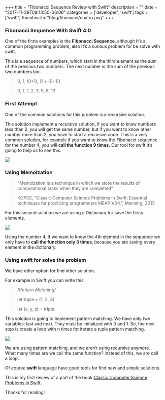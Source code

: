 +++
title = "Fibonacci Sequence Review with Swift"
description = ""
date = "2017-11-29T09:13:50-06:00"
categories = ['developer', 'swift']
tags = ['swift']
thumbnail = "blog/fibonacci/cuatro.png"
+++

### Fibonacci Sequence With Swift 4.0

One of the firsts examples is the **Fibonacci Sequence**, although It’s a common programming problem, also It’s a curious problem for be solve with swift.

This is a sequence of numbers, which start in the third element as the sum of the previous two numbers. The next number is the sum of the previous two numbers too.

> 0, 1, (0+1), (1 + (0+1))

> 0, 1, 1, 2, 3, 5, 8, 13

### First Attempt

One of the common solutions for this problem is a recursive solution.

This solution implement a recursive solution, if you want to know numbers less than 2, you will get the same number, but if you want to know other number more than 2, you have to start a recursive code. This is a very common solution, for example if you want to know the Fibonacci sequence for the number 4, you will **call the function 9 times.** Our tool for swift It’s going to help us to see this.

![](/blog/fibonacci/uno.png)

### Using Memoization

> “Memoization is a technique in which we store the results of computational tasks when they are completed”

> KOPEC, “Classic Computer Science Problems in Swift: Essential techniques for practicing programmers MEAP V04.”, Manning, 2017.

For this second solution we are using a Dictionary for save the firsts elements.

![](/blog/fibonacci/dos.png)

Using the number 4, if we want to know the 4th element in the sequence we only have to **call the function only 3 times**, because you are saving every element in the dictionary.

### Using swift for solve the problem

We have other option for find other solution.

For example in Swift you can write this

> /*Pattern Matching*/

>  let triple    = (1, 2, 3)

>  let (x, y, z) = triple

This solution is going to implement pattern matching. We have only two variables: last and next. They must be initialized with 0 and 1. So, the next step is create a loop with n times for iterate a tuple pattern matching.

![](/blog/fibonacci/tres.png)

We are using pattern matching, and we aren’t using recursive anymore. What many times are we call the same function? Instead of this, we are  call a loop.

Of course **swift** language have good tools for find new and simple solutions.

This is my first review of a part of the book [Classic Computer Science Problems in Swift](https://www.manning.com/books/classic-computer-science-problems-in-swift).

Thanks for reading!


